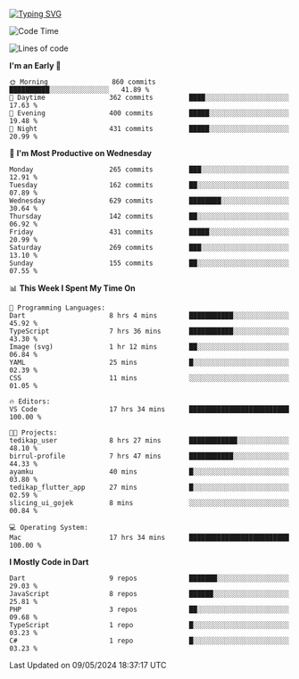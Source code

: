 
<a href="https://git.io/typing-svg"><img src="https://readme-typing-svg.demolab.com?font=Source+Code+Pro&pause=1000&random=false&width=435&lines=Hey+%F0%9F%A5%B6+iam+Yaskraz" alt="Typing SVG" /></a>
<!--START_SECTION:waka-->
![Code Time](http://img.shields.io/badge/Code%20Time-262%20hrs%2058%20mins-blue)

![Lines of code](https://img.shields.io/badge/From%20Hello%20World%20I%27ve%20Written-760.4%20thousand%20lines%20of%20code-blue)

**I'm an Early 🐤** 

```text
🌞 Morning                860 commits         ██████████░░░░░░░░░░░░░░░   41.89 % 
🌆 Daytime                362 commits         ████░░░░░░░░░░░░░░░░░░░░░   17.63 % 
🌃 Evening                400 commits         █████░░░░░░░░░░░░░░░░░░░░   19.48 % 
🌙 Night                  431 commits         █████░░░░░░░░░░░░░░░░░░░░   20.99 % 
```
📅 **I'm Most Productive on Wednesday** 

```text
Monday                   265 commits         ███░░░░░░░░░░░░░░░░░░░░░░   12.91 % 
Tuesday                  162 commits         ██░░░░░░░░░░░░░░░░░░░░░░░   07.89 % 
Wednesday                629 commits         ████████░░░░░░░░░░░░░░░░░   30.64 % 
Thursday                 142 commits         ██░░░░░░░░░░░░░░░░░░░░░░░   06.92 % 
Friday                   431 commits         █████░░░░░░░░░░░░░░░░░░░░   20.99 % 
Saturday                 269 commits         ███░░░░░░░░░░░░░░░░░░░░░░   13.10 % 
Sunday                   155 commits         ██░░░░░░░░░░░░░░░░░░░░░░░   07.55 % 
```


📊 **This Week I Spent My Time On** 

```text
💬 Programming Languages: 
Dart                     8 hrs 4 mins        ███████████░░░░░░░░░░░░░░   45.92 % 
TypeScript               7 hrs 36 mins       ███████████░░░░░░░░░░░░░░   43.30 % 
Image (svg)              1 hr 12 mins        ██░░░░░░░░░░░░░░░░░░░░░░░   06.84 % 
YAML                     25 mins             █░░░░░░░░░░░░░░░░░░░░░░░░   02.39 % 
CSS                      11 mins             ░░░░░░░░░░░░░░░░░░░░░░░░░   01.05 % 

🔥 Editors: 
VS Code                  17 hrs 34 mins      █████████████████████████   100.00 % 

🐱‍💻 Projects: 
tedikap_user             8 hrs 27 mins       ████████████░░░░░░░░░░░░░   48.10 % 
birrul-profile           7 hrs 47 mins       ███████████░░░░░░░░░░░░░░   44.33 % 
ayamku                   40 mins             █░░░░░░░░░░░░░░░░░░░░░░░░   03.80 % 
tedikap_flutter_app      27 mins             █░░░░░░░░░░░░░░░░░░░░░░░░   02.59 % 
slicing_ui_gojek         8 mins              ░░░░░░░░░░░░░░░░░░░░░░░░░   00.84 % 

💻 Operating System: 
Mac                      17 hrs 34 mins      █████████████████████████   100.00 % 
```

**I Mostly Code in Dart** 

```text
Dart                     9 repos             ███████░░░░░░░░░░░░░░░░░░   29.03 % 
JavaScript               8 repos             ██████░░░░░░░░░░░░░░░░░░░   25.81 % 
PHP                      3 repos             ██░░░░░░░░░░░░░░░░░░░░░░░   09.68 % 
TypeScript               1 repo              █░░░░░░░░░░░░░░░░░░░░░░░░   03.23 % 
C#                       1 repo              █░░░░░░░░░░░░░░░░░░░░░░░░   03.23 % 
```




 Last Updated on 09/05/2024 18:37:17 UTC
<!--END_SECTION:waka-->
